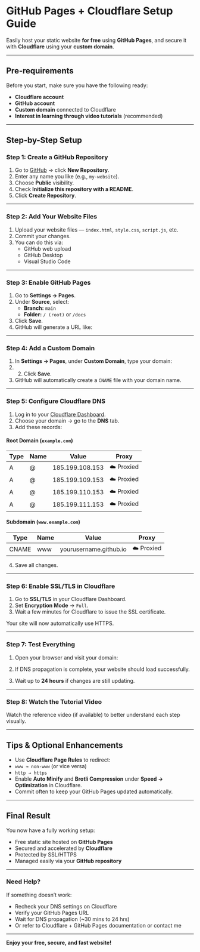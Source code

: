 # GitHub Pages + Cloudflare Setup Guide

Easily host your static website **for free** using **GitHub Pages**, and secure it with **Cloudflare** using your **custom domain**.

---

##  Pre-requirements

Before you start, make sure you have the following ready:

-  **Cloudflare account**  
-  **GitHub account**  
-  **Custom domain** connected to Cloudflare  
-  **Interest in learning through video tutorials** (recommended)

---

##  Step-by-Step Setup

###  Step 1: Create a GitHub Repository

1. Go to [GitHub](https://github.com) → click **New Repository**.  
2. Enter any name you like (e.g., `my-website`).  
3. Choose **Public** visibility.  
4. Check **Initialize this repository with a README**.  
5. Click **Create Repository**.  

---

###  Step 2: Add Your Website Files

1. Upload your website files — `index.html`, `style.css`, `script.js`, etc.  
2. Commit your changes.  
3. You can do this via:
   - GitHub web upload  
   - GitHub Desktop  
   - Visual Studio Code  

---

###  Step 3: Enable GitHub Pages

1. Go to **Settings → Pages**.  
2. Under **Source**, select:
   - **Branch:** `main`
   - **Folder:** `/ (root)` or `/docs`
3. Click **Save**.  
4. GitHub will generate a URL like:
   
---

###  Step 4: Add a Custom Domain

1. In **Settings → Pages**, under **Custom Domain**, type your domain:
2. 2. Click **Save**.  
3. GitHub will automatically create a `CNAME` file with your domain name.

---

###  Step 5: Configure Cloudflare DNS

1. Log in to your [Cloudflare Dashboard](https://dash.cloudflare.com).  
2. Choose your domain → go to the **DNS** tab.  
3. Add these records:

####  Root Domain (`example.com`)
| Type | Name | Value | Proxy |  
|------|------|--------|-------|  
| A | @ | 185.199.108.153 | ☁️ Proxied |  
| A | @ | 185.199.109.153 | ☁️ Proxied |  
| A | @ | 185.199.110.153 | ☁️ Proxied |  
| A | @ | 185.199.111.153 | ☁️ Proxied |  

####  Subdomain (`www.example.com`)
| Type | Name | Value | Proxy |  
|------|------|--------|-------|  
| CNAME | www | yourusername.github.io | ☁️ Proxied |  

4. Save all changes.

---

###  Step 6: Enable SSL/TLS in Cloudflare

1. Go to **SSL/TLS** in your Cloudflare Dashboard.  
2. Set **Encryption Mode** → `Full`.  
3. Wait a few minutes for Cloudflare to issue the SSL certificate.  

 Your site will now automatically use HTTPS.

---

###  Step 7: Test Everything

1. Open your browser and visit your domain:  

2. If DNS propagation is complete, your website should load successfully.  
3. Wait up to **24 hours** if changes are still updating.  

---

###  Step 8: Watch the Tutorial Video

 Watch the reference video (if available) to better understand each step visually.

---

##  Tips & Optional Enhancements

-  Use **Cloudflare Page Rules** to redirect:
- `www → non-www` (or vice versa)
- `http → https`  
-  Enable **Auto Minify** and **Brotli Compression** under **Speed → Optimization** in Cloudflare.  
-  Commit often to keep your GitHub Pages updated automatically.  

---

##  Final Result

You now have a fully working setup:
-  Free static site hosted on **GitHub Pages**  
-  Secured and accelerated by **Cloudflare**  
-  Protected by SSL/HTTPS  
-  Managed easily via your **GitHub repository**

---

### Need Help?

If something doesn’t work:
- Recheck your DNS settings on Cloudflare  
- Verify your GitHub Pages URL  
- Wait for DNS propagation (~30 mins to 24 hrs)  
- Or refer to Cloudflare + GitHub Pages documentation or contact me

---

 **Enjoy your free, secure, and fast website!**


